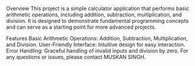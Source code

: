 Overview
This project is a simple calculator application that performs basic arithmetic operations, including addition, subtraction, multiplication, and division. It is designed to demonstrate fundamental programming concepts and can serve as a starting point for more advanced projects.

Features
Basic Arithmetic Operations: Addition, Subtraction, Multiplication, and Division.
User-Friendly Interface: Intuitive design for easy interaction.
Error Handling: Graceful handling of invalid inputs and division by zero.
For any questions or issues, please contact MUSKAN SINGH.

